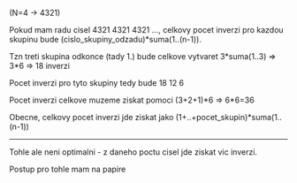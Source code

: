 (N=4 -> 4321)

Pokud mam radu cisel 4321 4321 4321 ..., celkovy pocet inverzi pro kazdou skupinu bude (cislo_skupiny_odzadu)*suma(1..(n-1)).

Tzn treti skupina odkonce (tady 1.) bude celkove vytvaret 3*suma(1..3) => 3\*6 => 18 inverzi

Pocet inverzi pro tyto skupiny tedy bude 18 12 6

Pocet inverzi celkove muzeme ziskat pomoci (3+2+1)*6 => 6\*6=36

Obecne, celkovy pocet inverzi jde ziskat jako (1+..+pocet_skupin)*suma(1..(n-1))

---

Tohle ale neni optimalni - z daneho poctu cisel jde ziskat vic inverzi.

Postup pro tohle mam na papire